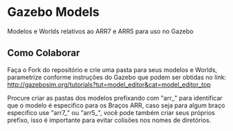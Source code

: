 # Gazebo Models

Modelos e Worlds relativos ao ARR7 e ARR5 para uso no Gazebo

## Como Colaborar

Faça o Fork do repositório e crie uma pasta para seus modelos e Worlds, parametrize conforme instruções do Gazebo que podem ser obtidas no link: http://gazebosim.org/tutorials?tut=model_editor&cat=model_editor_top

Procure criar as pastas dos modelos prefixando com "arr_" para identificar que o modelo é especifico para os Braços ARR, caso seja para algum braço especifico use "arr7_" ou "arr5_", você pode também criar seus próprios prefixo, isso é importante para evitar colisões nos nomes de diretórios.
